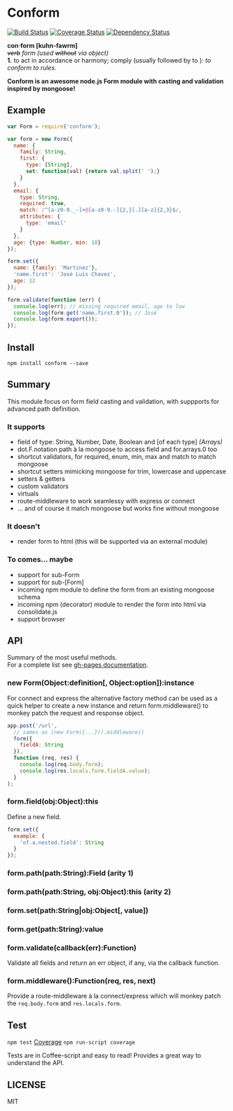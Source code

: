 # Conform
[![Build Status](https://travis-ci.org/nrako/conform.png?branch=master)](https://travis-ci.org/nrako/conform)
[![Coverage Status](https://coveralls.io/repos/nrako/conform/badge.png?branch=master)](https://coveralls.io/r/nrako/conform)
[![Dependency Status](https://gemnasium.com/nrako/conform.png)](https://gemnasium.com/nrako/conform)

**con·form  [kuhn-fawrm]**  
*~~verb~~ form (used ~~without~~ via object)*  
**1.** to act in accordance or harmony; comply (usually followed by to  ): *to conform to rules.*  

**Conform is an awesome node.js Form module with casting and validation inspired by mongoose!**

## Example
```javascript
var Form = require('conform');

var form = new Form({
  name: {
    family: String,
    first: {
      type: [String],
      set: function(val) {return val.split(' ');}
    }
  },
  email: {
    type: String,
    required: true,
    match: /^[a-z0-9._-]+@[a-z0-9.-]{2,}[.][a-z]{2,3}$/,
    attributes: {
      type: 'email'
    }
  },
  age: {type: Number, min: 18}
});

form.set({
  name: {family: 'Martinez'},
  'name.first': 'José Luis Chavez',
  age: 12
});

form.validate(function (err) {
  console.log(err); // missing required email, age to low
  console.log(form.get('name.first.0')); // José
  console.log(form.export());
});
```

## Install
`npm install conform --save`

## Summary

This module focus on form field casting and validation, with suppports for advanced path definition.

### It supports

* field of type: String, Number, Date, Boolean and [of each type] *(Arrays)*
* dot.F.notation path à la mongoose to access field and for.arrays.0 too
* shortcut validators, for required, enum, min, max and match to match mongoose
* shortcut setters mimicking mongoose for trim, lowercase and uppercase
* setters & getters
* custom validators
* virtuals
* route-middleware to work seamlessy with express or connect
* ... and of course it match mongoose but works fine without mongoose

### It doesn't

* render form to html (this will be supported via an external module)

### To comes... maybe

* support for sub-Form
* support for sub-[Form]
* incoming npm module to define the form from an existing mongoose schema
* incoming npm (decorator) module to render the form into html via consolidate.js
* support browser

## API

Summary of the most useful methods.  
For a complete list see [gh-pages documentation](http://nrako.github.io/conform).

### new Form(Object:definition[, Object:option]):instance

For connect and express the alternative factory method can be used as a quick helper to
create a new instance and return form.middleware() to monkey patch the request and
response object.
```javascript
app.post('/url',
  // sames as (new Form({...})).middleware()
  form({
    fieldA: String
  }),
  function (req, res) {
    console.log(req.body.form);
    console.log(res.locals.form.fieldA.value);
  }
);
```

### form.field(obj:Object):this

Define a new field.

```javascript
form.set({
  example: {
    'of.a.nested.field': String
  }
});
```

### form.path(path:String):Field (arity 1)

### form.path(path:String, obj:Object):this (arity 2)

### form.set(path:String|obj:Object[, value])

### form.get(path:String):value

### form.validate(callback(err):Function)

Validate all fields and return an err object, if any, via the callback function.

### form.middleware():Function(req, res, next)

Provide a route-middleware à la connect/express which will monkey patch
the `req.body.form` and `res.locals.form`.

## Test
`npm test`
[Coverage](http://nrako.github.io/conform/coverage.html)
`npm run-script coverage`

Tests are in Coffee-script and easy to read! Provides a great way to understand the API.

## LICENSE

MIT
